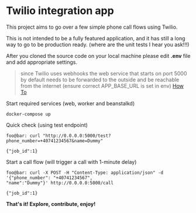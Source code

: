 # Twilio integration app

This project aims to go over a few simple phone call flows using Twilio.

This is not intended to be a fully featured application, and it has still a long way to go 
to be production ready. (where are the unit tests I hear you ask!!!)

After you cloned the source code on your local machine please edit **.env** file and add 
appropriate settings.
> since Twilio uses webhooks the web service that starts on port 5000 by default needs to be 
> forwarded to the outside and be reachable from the internet (ensure correct APP_BASE_URL is set in env)
> [How To](https://www.twilio.com/docs/voice/quickstart/python#allow-twilio-to-talk-to-your-flask-application)

Start required services (web, worker and beanstalkd)

```console
docker-compose up
```

Quick check (using test endpoint)

```console
foo@bar: curl "http://0.0.0.0:5000/test?phone_number=+40741234567&name=Dummy"

{"job_id":1}
```

Start a call flow (will trigger a call with 1-minute delay)

```console
foo@bar: curl -X POST -H "Content-Type: application/json" -d '{"phone_number": "+40741234567",
"name":"Dummy"}' http://0.0.0.0:5000/call

{"job_id":1}
```


**That's it! Explore, contribute, enjoy!**
